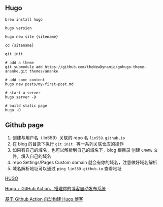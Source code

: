 ## Hugo

```
brew install hugo

hugo version

hugo new site {sitename}

cd {sitename}

git init

# add a theme
git submodule add https://github.com/theNewDynamic/gohugo-theme-ananke.git themes/ananke

# add some content 
hugo new posts/my-first-post.md

# start a server
hugo server -D

# build static page
hugo -D

```

## Github page

1. 创建与用户名（lin559）关联的 repo 名 `lin559.github.io`
2. 在 blog 的目录下执行 `git init ` 等一系列关联仓库的操作
3. 如果有自己的域名，也可以解析到自己的域名下，blog 根目录 创建 `CNAME` 文件，填入自己的域名
4. repo Settings/Pages Custom domain 就会有你的域名，注意做好域名解析
5. 域名解析地址可以通过 `ping lin559.github.io` 查看地址


[HUGO](https://gohugo.io/getting-started/quick-start/)

[Hugo + GitHub Action，搭建你的博客自动发布系统](https://www.pseudoyu.com/zh/2022/05/29/deploy_your_blog_using_hugo_and_github_action/)

[基于 Github Action 自动构建 Hugo 博客](https://www.lixueduan.com/posts/blog/01-github-action-deploy-hugo/)
